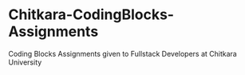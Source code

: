 # Chitkara-CodingBlocks-Assignments
Coding Blocks Assignments given to Fullstack Developers at Chitkara University
